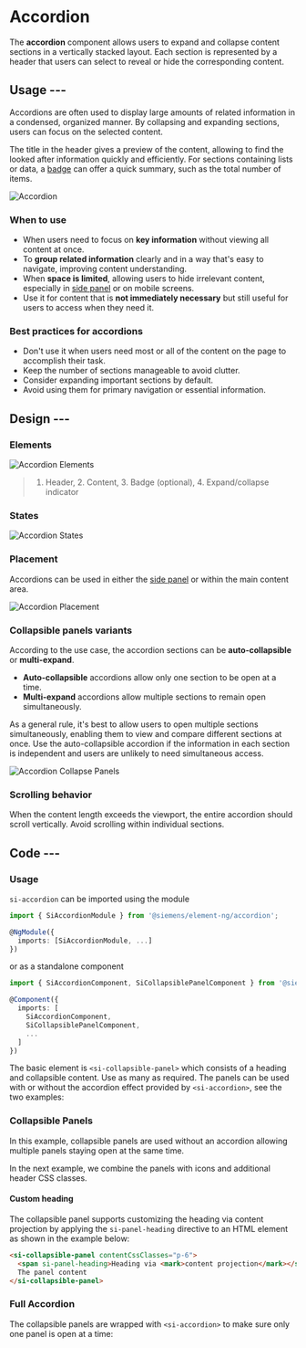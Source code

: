 # Accordion

The **accordion** component allows users to expand and collapse content sections in a vertically stacked layout.
Each section is represented by a header that users can select to reveal or hide the corresponding content.

## Usage ---

Accordions are often used to display large amounts of related information in a
condensed, organized manner. By collapsing and expanding sections, users can
focus on the selected content.

The title in the header gives a preview of the content, allowing to find the looked
after information quickly and efficiently. For sections containing lists or data,
a [badge](../status-notifications/badges.md) can offer a quick summary, such as the
total number of items.

![Accordion](images/accordion.png)

### When to use

- When users need to focus on **key information** without viewing all content at once.
- To **group related information** clearly and in a way that's easy to navigate, improving content understanding.
- When **space is limited**, allowing users to hide irrelevant content, especially in [side panel](side-panel.md) or on mobile screens.
- Use it for content that is **not immediately necessary** but still useful for users to access when they need it.

### Best practices for accordions

- Don't use it when users need most or all of the content on the page to accomplish their task.
- Keep the number of sections manageable to avoid clutter.
- Consider expanding important sections by default.
- Avoid using them for primary navigation or essential information.

## Design ---

### Elements

![Accordion Elements](images/accordion-elements.png)

 > 1. Header, 2. Content, 3. Badge (optional), 4. Expand/collapse indicator

### States

![Accordion States](images/accordion-states.png)

### Placement

Accordions can be used in either the [side panel](side-panel.md) or within
the main content area.

![Accordion Placement](images/accordion-placement.png)

### Collapsible panels variants

According to the use case, the accordion sections can be **auto-collapsible** or
**multi-expand**.

- **Auto-collapsible** accordions allow only one section to be open at a time.
- **Multi-expand** accordions allow multiple sections to remain open simultaneously.

As a general rule, it's best to allow users to open multiple sections simultaneously,
enabling them to view and compare different sections at once. Use the auto-collapsible
accordion if the information in each section is independent and users are unlikely to
need simultaneous access.

![Accordion Collapse Panels](images/accordion-collapse-panel.png)

### Scrolling behavior

When the content length exceeds the viewport, the entire accordion should scroll
vertically. Avoid scrolling within individual sections.

## Code ---

### Usage

`si-accordion` can be imported using the module

```ts
import { SiAccordionModule } from '@siemens/element-ng/accordion';

@NgModule({
  imports: [SiAccordionModule, ...]
})
```

or as a standalone component

```ts
import { SiAccordionComponent, SiCollapsiblePanelComponent } from '@siemens/element-ng/accordion';

@Component({
  imports: [
    SiAccordionComponent,
    SiCollapsiblePanelComponent,
    ...
  ]
})
```

The basic element is `<si-collapsible-panel>` which consists of a heading and
collapsible content. Use as many as required. The panels can be used with or
without the accordion effect provided by `<si-accordion>`, see the two examples:

### Collapsible Panels

In this example, collapsible panels are used without an accordion allowing
multiple panels staying open at the same time.

<si-docs-component example="si-accordion/si-collapsible-panel" height="305"></si-docs-component>

In the next example, we combine the panels with icons and additional header CSS classes.

<si-docs-component example="si-accordion/si-collapsible-panel-icons" height="405"></si-docs-component>

#### Custom heading

The collapsible panel supports customizing the heading via content projection by applying the
`si-panel-heading` directive to an HTML element as shown in the example below:

```html
<si-collapsible-panel contentCssClasses="p-6">
  <span si-panel-heading>Heading via <mark>content projection</mark></span>
  The panel content
</si-collapsible-panel>
```

<si-docs-api component="SiCollapsiblePanelComponent"></si-docs-api>

### Full Accordion

The collapsible panels are wrapped with `<si-accordion>` to make sure only
one panel is open at a time:

<si-docs-component example="si-accordion/si-accordion" height="305"></si-docs-component>

<si-docs-api component="SiAccordionComponent"></si-docs-api>

<si-docs-types></si-docs-types>
